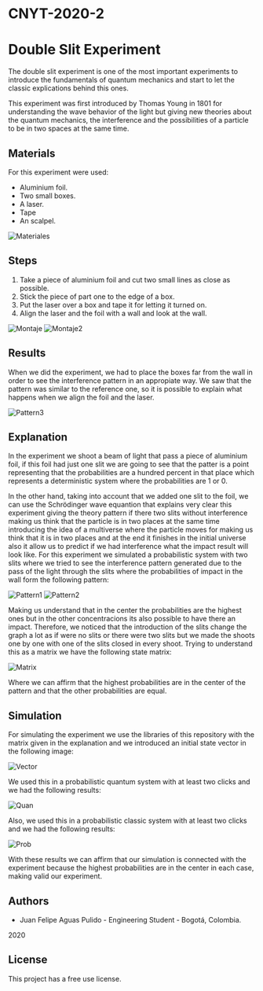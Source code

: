 # CNYT-2020-2
# Double Slit Experiment

The double slit experiment is one of the most important experiments to introduce the fundamentals of quantum mechanics
and start to let the classic explications behind this ones.

This experiment was first introduced by Thomas Young in 1801 for understanding the wave behavior of the light but giving
new theories about the quantum mechanics, the interference and the possibilities of a particle to be in two spaces at the same time.

## Materials

For this experiment were used:

- Aluminium foil.
- Two small boxes.
- A laser.
- Tape
- An scalpel.

![Materiales](Images/Materials.jpeg)

## Steps

1. Take a piece of aluminium foil and cut two small lines as close as possible.
2. Stick the piece of part one to the edge of a box.
3. Put the laser over a box and tape it for letting it turned on.
4. Align the laser and the foil with a wall and look at the wall.

![Montaje](Images/Montage1.jpeg)
![Montaje2](Images/Montage2.jpeg)

## Results

When we did the experiment, we had to place the boxes far from the wall in order to see the interference pattern in an appropiate way.
We saw that the pattern was similar to the reference one, so it is possible to explain what happens when we align the foil and the laser.

![Pattern3](Images/Pattern1.jpeg)

## Explanation

In the experiment we shoot a beam of light that pass a piece of aluminium foil, if this foil had just one slit we are going to see that the patter is a point representing that the probabilities
are a hundred percent in that place which represents a deterministic system where the probabilities are 1 or 0.


In the other hand, taking into account that we added one slit to the foil, we can use the Schrödinger wave equantion that explains very clear this experiment giving the theory pattern if there two slits without interference making 
us think that the particle is in two places at the same time introducing the idea of a multiverse where the particle moves for making us think that it is in two places and at the end it finishes in the initial universe also it allow
us to predict if we had interference what the impact result will look like.
For this experiment we simulated a probabilistic system with two slits where we tried to see the interference pattern generated due to the pass of the light
through the slits where the probabilities of impact in the wall form the following pattern:

![Pattern1](Images/Pattern1.jpeg)
![Pattern2](Images/Pattern1.jpeg)

Making us understand that in the center the probabilities are the highest ones but in the other concentracions its also possible to have there an impact. Therefore, 
we noticed that the introduction of the slits change the graph a lot as if were no slits or there were two slits but we made the shoots one by one with one of the slits closed in every shoot.
Trying to understand this as a matrix we have the following state matrix:

![Matrix](Images/Matrix.png)

Where we can affirm that the highest probabilities are in the center of the pattern and that the other probabilities are equal.

## Simulation

For simulating the experiment we use the libraries of this repository with the matrix given in the explanation and we introduced an initial state vector in the following image:

![Vector](Images/Vector.png)

We used this in a probabilistic quantum system with at least two clicks and we had the following results:

![Quan](Images/Quantum.png)

Also, we used this in a probabilistic classic system with at least two clicks and we had the following results:

![Prob](Images/Probabilities.png)

With these results we can affirm that our simulation is connected with the experiment because the highest probabilities are in the center in each case, making valid our
experiment.

## Authors

- Juan Felipe Aguas Pulido - Engineering Student - Bogotá, Colombia.

2020

## License
This project has a free use license.
